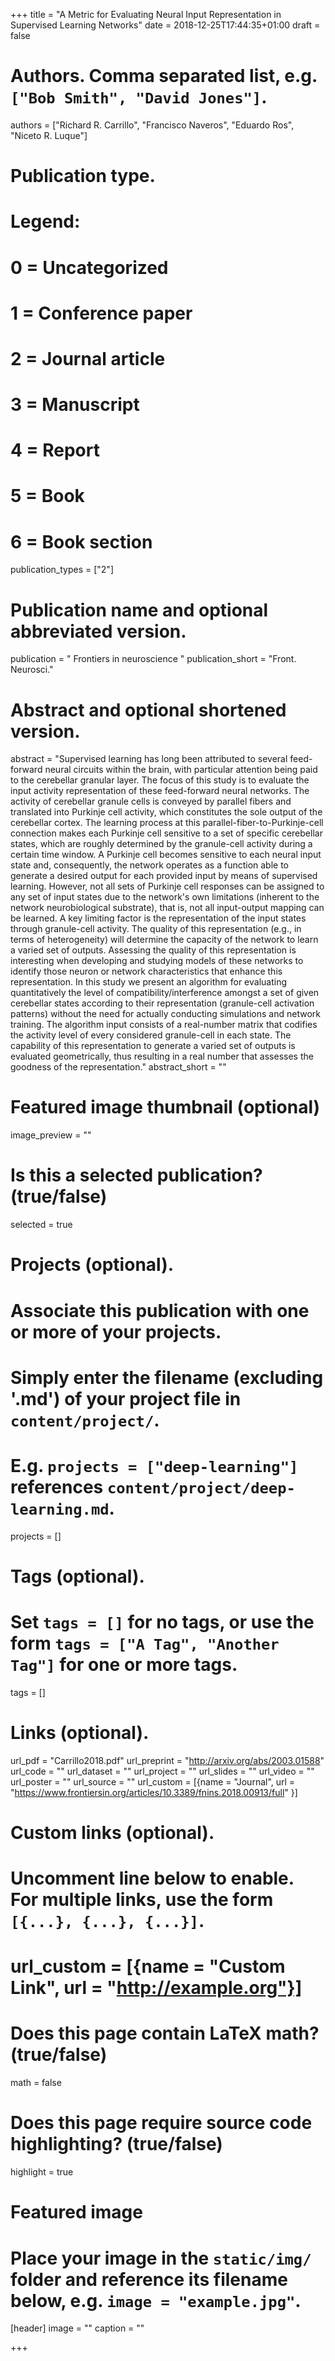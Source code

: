 +++
title = "A Metric for Evaluating Neural Input Representation in Supervised Learning Networks"
date = 2018-12-25T17:44:35+01:00
draft = false

# Authors. Comma separated list, e.g. `["Bob Smith", "David Jones"]`.
authors = ["Richard R. Carrillo", "Francisco Naveros", "Eduardo Ros", "Niceto R. Luque"]

# Publication type.
# Legend:
# 0 = Uncategorized
# 1 = Conference paper
# 2 = Journal article
# 3 = Manuscript
# 4 = Report
# 5 = Book
# 6 = Book section
publication_types = ["2"]

# Publication name and optional abbreviated version.
publication = " Frontiers in neuroscience "
publication_short = "Front. Neurosci."

# Abstract and optional shortened version.
abstract = "Supervised learning has long been attributed to several feed-forward neural circuits within the brain, with particular attention being paid to the cerebellar granular layer. The focus of this study is to evaluate the input activity representation of these feed-forward neural networks. The activity of cerebellar granule cells is conveyed by parallel fibers and translated into Purkinje cell activity, which constitutes the sole output of the cerebellar cortex. The learning process at this parallel-fiber-to-Purkinje-cell connection makes each Purkinje cell sensitive to a set of specific cerebellar states, which are roughly determined by the granule-cell activity during a certain time window. A Purkinje cell becomes sensitive to each neural input state and, consequently, the network operates as a function able to generate a desired output for each provided input by means of supervised learning. However, not all sets of Purkinje cell responses can be assigned to any set of input states due to the network's own limitations (inherent to the network neurobiological substrate), that is, not all input-output mapping can be learned. A key limiting factor is the representation of the input states through granule-cell activity. The quality of this representation (e.g., in terms of heterogeneity) will determine the capacity of the network to learn a varied set of outputs. Assessing the quality of this representation is interesting when developing and studying models of these networks to identify those neuron or network characteristics that enhance this representation. In this study we present an algorithm for evaluating quantitatively the level of compatibility/interference amongst a set of given cerebellar states according to their representation (granule-cell activation patterns) without the need for actually conducting simulations and network training. The algorithm input consists of a real-number matrix that codifies the activity level of every considered granule-cell in each state. The capability of this representation to generate a varied set of outputs is evaluated geometrically, thus resulting in a real number that assesses the goodness of the representation."
abstract_short = ""

# Featured image thumbnail (optional)
image_preview = ""

# Is this a selected publication? (true/false)
selected = true

# Projects (optional).
#   Associate this publication with one or more of your projects.
#   Simply enter the filename (excluding '.md') of your project file in `content/project/`.
#   E.g. `projects = ["deep-learning"]` references `content/project/deep-learning.md`.
projects = []

# Tags (optional).
#   Set `tags = []` for no tags, or use the form `tags = ["A Tag", "Another Tag"]` for one or more tags.
tags = []

# Links (optional).
url_pdf = "Carrillo2018.pdf"
url_preprint = "http://arxiv.org/abs/2003.01588"
url_code = ""
url_dataset = ""
url_project = ""
url_slides = ""
url_video = ""
url_poster = ""
url_source = ""
url_custom = [{name = "Journal", url = "https://www.frontiersin.org/articles/10.3389/fnins.2018.00913/full" }]

# Custom links (optional).
#   Uncomment line below to enable. For multiple links, use the form `[{...}, {...}, {...}]`.
# url_custom = [{name = "Custom Link", url = "http://example.org"}]

# Does this page contain LaTeX math? (true/false)
math = false

# Does this page require source code highlighting? (true/false)
highlight = true

# Featured image
# Place your image in the `static/img/` folder and reference its filename below, e.g. `image = "example.jpg"`.
[header]
image = ""
caption = ""

+++
